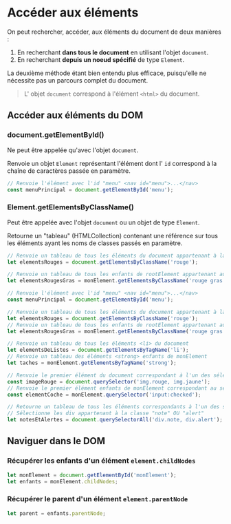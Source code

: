 # Accéder aux éléments



On peut rechercher, accéder, aux éléments du document de deux manières :

1. En recherchant **dans tous le document** en utilisant l'objet `document`.
2. En recherchant **depuis un noeud spécifié** de type `Element`.

La deuxième méthode étant bien entendu plus efficace, puisqu'elle ne nécessite pas un parcours complet du document.

> L' objet `document` correspond à l'élément `<html>` du document.



## Accéder aux éléments du DOM



### document.getElementById() 

Ne peut être appelée qu'avec l'objet `document`.

Renvoie un objet `Element` représentant l'élément dont l' `id` correspond à la chaîne de caractères passée en paramètre.

```javascript
// Renvoie l'élément avec l'id "menu" <nav id="menu">...</nav>
const menuPrincipal = document.getElementById('menu');
```



### Element.getElementsByClassName()

Peut être appelée avec l'objet `document` ou un objet de type `Element`.

Retourne un "tableau" (HTMLCollection) contenant une référence sur tous les éléments ayant les noms de classes passés en paramètre.

```javascript
// Renvoie un tableau de tous les éléments du document appartenant à la classe rouge
let elementsRouges = document.getElementsByClassName('rouge');

// Renvoie un tableau de tous les enfants de rootElement appartenant aux classes rouge ET gras
let elementsRougesGras = monElement.getElementsByClassName('rouge gras'); 
```





```javascript
// Renvoie l'élément avec l'id "menu" <nav id="menu">...</nav>
const menuPrincipal = document.getElementById('menu');

// Renvoie un tableau de tous les éléments du document appartenant à la classe rouge
let elementsRouges = document.getElementsByClassName('rouge');
// Renvoie un tableau de tous les enfants de rootElement appartenant aux classes rouge ET gras
let elementsRougesGras = monElement.getElementsByClassName('rouge gras'); 

// Renvoie un tableau de tous les éléments <li> du document
let elementsDeListes = document.getElementsByTagName('li');
// Renvoie un tableau des éléments <strong> enfants de monElement
let taches = monElement.getElementsByTagName('strong');

// Renvoie le premier élément du document correspondant à l'un des sélecteur CSS 'img.rouge, img-jaune' (images appartenant à la classe rouge OU jaune)
const imageRouge = document.querySelector('img.rouge, img.jaune');
// Renvoie le premier élément enfants de monElement correspondant au sélecteur CSS 'input:checked' (checkboxes ou radios cochés)
const elementCoche = monElement.querySelector('input:checked');

// Retourne un tableau de tous les éléments correspondants à l'un des sélecteurs CSS
// Sélectionne les div appartenant à la classe "note" OU "alert"
let notesEtAlertes = document.querySelectorAll('div.note, div.alert');
```

## Naviguer dans le DOM

### Récupérer les enfants d'un élément `element.childNodes`

```javascript
let monElement = document.getElementById('monElement');
let enfants = monElement.childNodes;
```

### Récupérer le parent d'un élément  `element.parentNode`

```javascript
let parent = enfants.parentNode;
```

